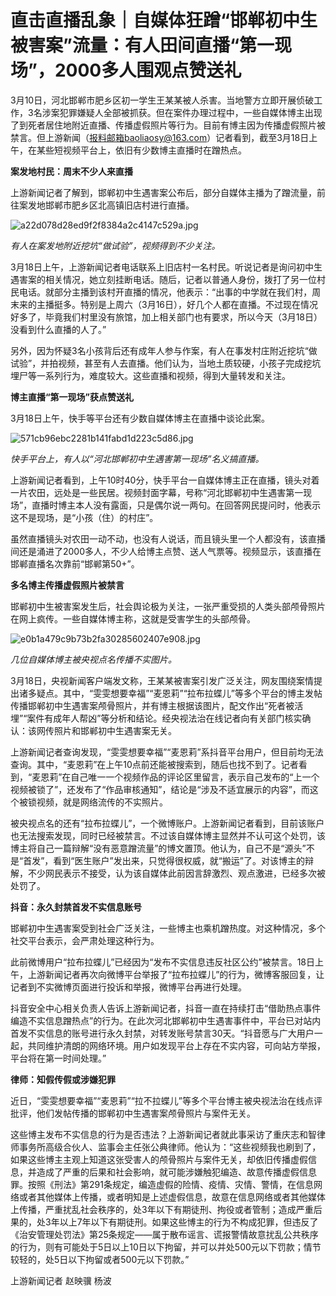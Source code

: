 # 直击直播乱象｜自媒体狂蹭“邯郸初中生被害案”流量：有人田间直播“第一现场”，2000多人围观点赞送礼

3月10日，河北邯郸市肥乡区初一学生王某某被人杀害。当地警方立即开展侦破工作，3名涉案犯罪嫌疑人全部被抓获。但在案件办理过程中，一些自媒体博主出现了到死者居住地附近直播、传播虚假照片等行为。目前有博主因为传播虚假照片被禁言。但上游新闻（报料邮箱baoliaosy@163.com）记者看到，截至3月18日上午，在某些短视频平台上，依旧有少数博主直播时在蹭热点。

**案发地村民：周末不少人来直播**

上游新闻记者了解到，邯郸初中生遇害案公布后，部分自媒体主播为了蹭流量，前往案发地邯郸市肥乡区北高镇旧店村进行直播。

![a22d078d28ed9f2f8384a2c4147c529a.jpg](https://raw.githubusercontent.com/qqhsx/qqnews_image/main/2024/03/18/直击直播乱象｜自媒体狂蹭“邯郸初中生被害案”流量：有人田间直播“第一现场”，2000多人围观点赞送礼/a22d078d28ed9f2f8384a2c4147c529a.jpg)

_有人在案发地附近挖坑“做试验”，视频得到不少关注。_

3月18日上午，上游新闻记者电话联系上旧店村一名村民。听说记者是询问初中生遇害案的相关情况，她立刻挂断电话。随后，记者以普通人身份，拨打了另一位村民电话。就部分主播到该村开直播的情况，他表示：“出事的中学就在我们村，周末来的主播挺多。特别是上周六（3月16日），好几个人都在直播。不过现在情况好多了，毕竟我们村里没有旅馆，加上相关部门也有要求，所以今天（3月18日）没看到什么直播的人了。”

另外，因为怀疑3名小孩背后还有成年人参与作案，有人在事发村庄附近挖坑“做试验”，并拍视频，甚至有人去直播。他们认为，当地土质较硬，小孩子完成挖坑埋尸等一系列行为，难度较大。这些直播和视频，得到大量转发和关注。

**博主直播“第一现场”获点赞送礼**

3月18日上午，快手等平台还有少数自媒体博主在直播中谈论此案。

![571cb96ebc2281b141fabd1d223c5d86.jpg](https://raw.githubusercontent.com/qqhsx/qqnews_image/main/2024/03/18/直击直播乱象｜自媒体狂蹭“邯郸初中生被害案”流量：有人田间直播“第一现场”，2000多人围观点赞送礼/571cb96ebc2281b141fabd1d223c5d86.jpg)

 _快手平台上，有人以“河北邯郸初中生遇害第一现场”名义搞直播。_

上游新闻记者看到，上午10时40分，快手平台一自媒体博主正在直播，镜头对着一片农田，远处是一些民居。视频封面字幕，号称“河北邯郸初中生遇害第一现场”，直播时博主本人没有露面，只是偶尔说一两句。在回答网民提问时，他表示这不是现场，是“小孩（住）的村庄”。

虽然直播镜头对农田一动不动，也没有人说话，而且镜头里一个人都没有，该直播间还是涌进了2000多人，不少人给博主点赞、送人气票等。视频显示，该直播在邯郸直播名次靠前“邯郸第50+”。

**多名博主传播虚假照片被禁言**

邯郸初中生被害案发生后，社会舆论极为关注，一张严重受损的人类头部颅骨照片在网上疯传。一些自媒体博主称，这就是受害学生的头部颅骨。

![e0b1a479c9b73b2fa30285602407e908.jpg](https://raw.githubusercontent.com/qqhsx/qqnews_image/main/2024/03/18/直击直播乱象｜自媒体狂蹭“邯郸初中生被害案”流量：有人田间直播“第一现场”，2000多人围观点赞送礼/e0b1a479c9b73b2fa30285602407e908.jpg)

_几位自媒体博主被央视点名传播不实图片。_

3月18日，央视新闻客户端发文称，王某某被害案引发广泛关注，网友围绕案情提出诸多疑点。其中，“雯雯想要幸福”“麦恩莉”“拉布拉蝶儿”等多个平台的博主发帖传播邯郸初中生遇害案颅骨照片，并有博主根据该图片，配文作出“死者被活埋”“案件有成年人帮凶”等分析和结论。经央视法治在线记者向有关部门核实确认：该网传照片和邯郸初中生遇害案无关。

上游新闻记者查询发现，“雯雯想要幸福”“麦恩莉”系抖音平台用户，但目前均无法查询。其中，“麦恩莉”在上午10点前还能被搜索到，随后也找不到了。记者看到，“麦恩莉”在自己唯一一个视频作品的评论区里留言，表示自己发布的“上一个视频被锁了”，还发布了“作品审核通知”，结论是“涉及不适宜展示的内容”，而这个被锁视频，就是网络流传的不实照片。

被央视点名的还有“拉布拉蝶儿”，一个微博账户。上游新闻记者看到，目前该账户也无法搜索发现，同时已经被禁言。不过该自媒体博主显然并不认可这个处罚，该博主将自己一篇辩解“没有恶意蹭流量”的博文置顶。他认为，自己不是“源头”不是“首发”，看到“医生账户”发出来，只觉得很权威，就“搬运”了。对该博主的辩解，不少网民表示不接受，认为该自媒体此前因言辞激烈、观点激进，已经多次被处罚了。

**抖音：永久封禁首发不实信息账号**

邯郸初中生遇害案受到社会广泛关注，一些博主也乘机蹭热度。对这种情况，多个社交平台表示，会严肃处理这种行为。

此前微博用户“拉布拉蝶儿”已经因为“发布不实信息违反社区公约”被禁言。18日上午，上游新闻记者再次向微博平台举报了“拉布拉蝶儿”的行为，微博客服回复，让记者到不实微博页面进行投诉和举报，微博平台再进行处理。

抖音安全中心相关负责人告诉上游新闻记者，抖音一直在持续打击“借助热点事件编造不实信息蹭热点”的行为。在此次河北邯郸初中生遇害事件中，平台已对站内首发不实信息的账号进行永久封禁，对转发账号禁言30天。“抖音愿与广大用户一起，共同维护清朗的网络环境。用户如发现平台上存在不实内容，可向站方举报，平台将在第一时间处理。”

**律师：知假传假或涉嫌犯罪**

近日，“雯雯想要幸福”“麦恩莉”“拉不拉蝶儿”等多个平台博主被央视法治在线点评批评，他们发帖传播的邯郸初中生遇害案颅骨照片与案件无关。

这些博主发布不实信息的行为是否违法？上游新闻记者就此事采访了重庆志和智律师事务所高级合伙人、监事会主任张公典律师。他认为：“这些视频我也刷到了，如果这些博主主观上知道这张受害人的颅骨照片与案件无关，却依旧传播虚假信息，并造成了严重的后果和社会影响，就可能涉嫌触犯编造、故意传播虚假信息罪。按照《刑法》第291条规定，编造虚假的险情、疫情、灾情、警情，在信息网络或者其他媒体上传播，或者明知是上述虚假信息，故意在信息网络或者其他媒体上传播，严重扰乱社会秩序的，处3年以下有期徒刑、拘役或者管制；造成严重后果的，处3年以上7年以下有期徒刑。如果这些博主的行为不构成犯罪，但违反了《治安管理处罚法》第25条规定——属于散布谣言、谎报警情故意扰乱公共秩序的行为，则有可能处于5日以上10日以下拘留，并可以并处500元以下罚款；情节较轻的，处5日以下拘留或者500元以下罚款。”

上游新闻记者 赵映骥 杨波

